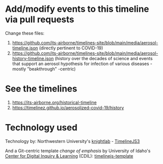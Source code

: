 # Add/modify events to this timeline via pull requests

Change these files: 

1. https://github.com/its-airborne/timelines-site/blob/main/media/aerosol-timeline.json (directly pertinent to COVID-19)
2. https://github.com/its-airborne/timelines-site/blob/main/media/aerosol-history-timeline.json (history over the decades of science and events that support an aerosol hypothesis for infection of various diseases - mostly "beakthrough" -centric)


# See the timelines

1. https://its-airborne.org/historical-timeline
2. https://timelinez.github.io/aerosolized-covid-19/history

# Technology used

Technology by: Northwestern University's [knightlab](https://github.com/NUKnightLab) - [TimelineJS3](https://github.com/NUKnightLab/TimelineJS3) 

And a Git-centric template *change of emphasis* by University of Idaho's [Center for Digital Inquiry & Learning](https://github.com/thecdil) (CDIL): [timelinejs-template](https://github.com/thecdil/timelinejs-template)
